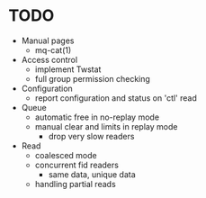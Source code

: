 TODO
====

* Manual pages
    * mq-cat(1)
* Access control
    * implement Twstat
    * full group permission checking
* Configuration
	* report configuration and status on 'ctl' read
* Queue
	* automatic free in no-replay mode
	* manual clear and limits in replay mode
		* drop very slow readers
* Read
    * coalesced mode
    * concurrent fid readers
      * same data, unique data
    * handling partial reads
